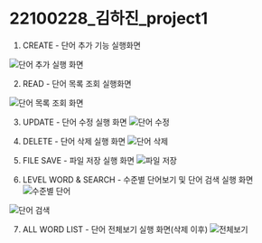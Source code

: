 # 22100228_김하진_project1

1. CREATE - 단어 추가 기능 실행화면
   
![단어 추가 실행 화면](https://github.com/majink/project1_sp/assets/103707710/c09a490c-e44e-4959-b318-2b12dedfbf1f)

2. READ - 단어 목록 조회 실행화면

![단어 목록 조회 화면](https://github.com/majink/project1_sp/assets/103707710/05658090-d051-4b70-a95d-bf3cf9cc40fa)

3. UPDATE - 단어 수정 실행 화면
![단어 수정](https://github.com/majink/project1_sp/assets/103707710/6a60cc19-06a4-440f-ab8c-81404977b52c)

4. DELETE - 단어 삭제 실행 화면
![단어 삭제](https://github.com/majink/project1_sp/assets/103707710/33821397-10c3-4812-bfff-3f20e602eb0d)

5. FILE SAVE - 파일 저장 실행 화면
![파일 저장](https://github.com/majink/project1_sp/assets/103707710/acab008a-d5a4-4d45-89f4-d71af4f0136b)

6. LEVEL WORD & SEARCH - 수준별 단어보기 및 단어 검색 실행 화면 
![수준별 단어](https://github.com/majink/project1_sp/assets/103707710/308716d5-65e6-442f-bd34-c90cffa713df)

![단어 검색](https://github.com/majink/project1_sp/assets/103707710/d2d92bf1-41f5-4af5-a817-f8758d4a989e)

7. ALL WORD LIST - 단어 전체보기 실행 화면(삭제 이후) 
![전체보기](https://github.com/majink/project1_sp/assets/103707710/d43eefd1-1b95-4472-ba2f-b324f24bcc25)

